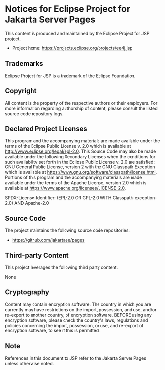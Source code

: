 # Notices for Eclipse Project for Jakarta Server Pages

This content is produced and maintained by the Eclipse Project for JSP project.

* Project home: https://projects.eclipse.org/projects/ee4j.jsp

## Trademarks

Eclipse Project for JSP is a trademark of the Eclipse Foundation.

## Copyright

All content is the property of the respective authors or their employers. For
more information regarding authorship of content, please consult the listed
source code repository logs.

## Declared Project Licenses

This program and the accompanying materials are made available under the terms
of the Eclipse Public License v. 2.0 which is available at
http://www.eclipse.org/legal/epl-2.0. This Source Code may also be made
available under the following Secondary Licenses when the conditions for such
availability set forth in the Eclipse Public License v. 2.0 are satisfied: GNU
General Public License, version 2 with the GNU Classpath Exception which is
available at https://www.gnu.org/software/classpath/license.html. Portions of 
this program and the accompanying materials are made available under the terms 
of the Apache License, version 2.0 which is available at 
https://www.apache.org/licenses/LICENSE-2.0.

SPDX-License-Identifier: (EPL-2.0 OR GPL-2.0 WITH Classpath-exception-2.0) AND Apache-2.0

## Source Code

The project maintains the following source code repositories:

* https://github.com/jakartaee/pages

## Third-party Content

This project leverages the following third party content.

None

## Cryptography

Content may contain encryption software. The country in which you are currently
may have restrictions on the import, possession, and use, and/or re-export to
another country, of encryption software. BEFORE using any encryption software,
please check the country's laws, regulations and policies concerning the import,
possession, or use, and re-export of encryption software, to see if this is
permitted.

## Note

References in this document to JSP refer to the Jakarta Server Pages unless otherwise
noted.

